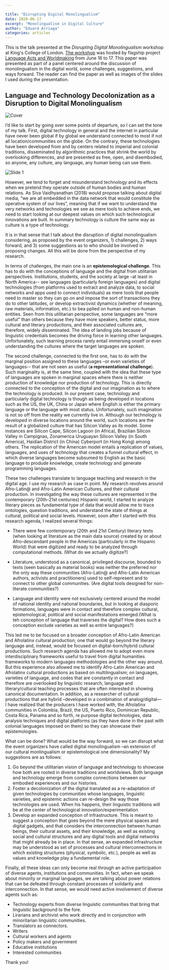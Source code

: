 ```yaml
---

title: "Disrupting Digital Monolingualism"
date: 2020-06-17 
excerpt: "Monolingualism in Digital Culture"
author: "Eduard Arriaga"
categories: articles
---
```


This is the talk presented at the *Disrupting Digital Monolingualism* workshop at King's College of London. [The workshop](https://languageacts.org/digital-mediations/event/disrupting-digital-monolingualism/) was hosted by flagship project [Language Acts and Worldmaking](https://languageacts.org/) from June 16 to 17. This paper was presented as part of a panel centered around the discussion of monolingualism in the digital world, some challenges, suggestions, and ways forward. The reader can find the paper as well as images of the slides I used during the presentation. 

## Language and Technology Decolonization as a Disruption to Digital Monolingualism

![Cover](/images/Slide_0.png)

I’d like to start by going over some points of departure, so I can set the tone of my talk. First, digital technology in general and the internet in particular have never been global if by global we understand connected to most if not all location/communities on the globe. On the contrary, these technologies have been developed from and by centers related to imperial and colonial traditions, disseminated by algorithmic practices that shrink the world by overlooking differences, and are presented as free, open, and disembodied, so anyone, any culture, any language, any human being can use them.

![Slide 1](/images/Slide_I.png)

However, we tend to forget and misunderstand technology and its effects when we pretend they operate outside of human bodies and human relations. As Siva Vaidhyanathan (2018) would propose talking about digital media, “we are all embedded in the data network that would constitute the operative system of our lives”, meaning that if we want to understand the very networks and technologies we see as mere tools to achieve ends, we need to start looking at our deepest values on which such technological innovations are built. In summary technology is culture the same way as culture is a type of technology. 

It is in that sense that I talk about the disruption of digital monolingualism considering, as proposed by the event organizers, 1) challenges, 2) ways forward, and 3) some suggestions as to who should be involved in proposing changes. All this will be done from the perspective of my research. 

In terms of challenges, the main one is an **epistemological challenge**. This has to do with the conceptions of language and the digital from utilitarian perspectives. Institutions, students, and the society at large –at least in North America-- see languages (particularly foreign languages) and digital technologies (from platforms used to extract and analyze data, to social networks and apps used to connect individuals) as mere tools that people need to master so they can go on and impose the sort of transactions they do to other latitudes, or develop extractivist dynamics (whether of meaning, raw materials, information, etc.) to bea pplied on human and non-human entities. Seen from this utilitarian perspective, some languages are “more useful” than others because they have more speakers, better status, more cultural and literary productions, and their associated cultures are, therefore, widely disseminated. The idea of landing jobs because of linguistic credentials becomes the driving force in learning other languages. Unfortunately, such learning process rarely entail immersing onself or even understanding the cultures where the target languages are spoken. 

The second challenge, connected to the first one, has to do with the marginal position assigned to these languages –or even varieties of languages-- that are not seen as useful (**a representational challenge**). Such marginality is, at the same time, coupled with the idea that these type of languages are spoken in marginal spaces where there is neither production of knowledge nor production of technology. This is directly connected to the conception of the digital and our imagination as to where the technology is produced. In our present case, technology and particularly digital technology is though as being developed in locations such as the US, the UK, China or Japan where English is either the primary language or the language with most status. Unfortunately, such imagination is not so off from the reality we currently live in. Although our technology is developed in diverse locations around the world, such locations are the result of a globalized culture that has Silicon Valley as its model. Some instances are Silicon Cape, Silicon Lagoon (in Africa), Brazilian Silicon Valley in Campignas, Zonamerica Uruguayan Silicon Valley (in South America), Haidian District (in China) Cyberport (in Hong Kong) among others. The replication of the American model entails a replication of values, languages, and uses of technology that creates a funnel cultural effect, in which diverse languages become subsumed to English as the basic language to produde knowledge, create technology and generate programming languages.

These two challenges translate to language teaching and research in the digital age. I use my research as case in point.  My research revolves around Afro-Latin@ and Afro-Latin American Cultures, and their cultural production. In investigating the way these cultures are represented in the contemporary (20th-21st centuries) Hispanic world, I started to analyze literary pieces as fundamental type of data that would allow me to trace ontologies, question traditions, and understand the state of things at cultural, political and social levels. However, soon after I started with this research agenda, I realized several things:

- There were few contemporary (20th and 21st Century) literary texts (when looking at literature as the main data source) created by or about Afro-descendant people in the Americas (particularly in the Hispanic World) that were digitized and ready to be analyzed through computational methods. (What do we actually digitize?)

- Literature, understood as a canonical, privileged discourse, bounded to texts (seen basically as material books) was neither the preferred nor the only way these communities (Afro-Latin@ and Afro-Latin American authors, activists and practitioners) used to self-represent and to connect to other global communities. (Are digital tools designed for non-literate communities?)

- Language and identity were not exclusively centered around the model of national identity and national boundaries, but in looking at diasporic formations, languages were in contact and therefore complex cultural, epistemological, political and social manifestations emerged.(What is teh conception of language that traverses the digital? How does such a conception exclude varieties as well as entire languages?)  

This led me to be focused on a broader conception of Afro-Latin American and Afrolatinx cultural production; one that would go beyond the literary language and, instead, would be focused on digital-born/hybrid cultural productions. Such research agenda has allowed me to adopt even more interdisciplinary frameworks useful to travel from digital humanities frameworks to modern languages methodologies and the other way around. But this experience also allowed me to identify Afro-Latin American and Afrolatinx cultural productions as based on multilingualism; on languages, varieties of language, and codes that are constantly in contact and therefore are overlooked by linguistic research, language and literary/cultural teaching processes that are often interested in showing canonical documentation. In addition, as a researcher of cultural productions that are hybrid –developed in a combination of analog/digital— I have realized that the producers I have worked with, the Afrolatinx communities in Colombia, Brazil, the US, Puerto Rico, Dominican Republic, Costa Rica, Panama and so forth, re purpose digital technologies, data analysis techniques and digital platforms (as they have done in the past with colonial languages imposed on them) so they can showcase their epistemologies.

What can be done? What would be the way forward, so we can disrupt what the event organizers have called digital monolingualism –an extension of our cultural monlingualism or epistemological one dimensionality? My suggestions are as follows:

1. Go beyond the utilitarian vision of language and technology to showcase how both are rooted in diverse traditions and worldviews. Both language and technology emerge from complex connections between our embodied experiences and our histories. 
2. Foster a decolonization of the digital translated as a re-adaptation of given technologies by communities whose languages, linguistic varieties, and epistemic actions can re-design the way those technologies are used. When his happens, their linguistic traditions will be at the center of technological innovation/experimentation 
3. Develop an expanded conception of infrastructure. This is meant to suggest a conception that goes beyond the mere physical spaces and digital gadgets, and that considers the interconnection between human beings, their cultural assets, and their knowledge, as well as existing social and cultural structures and any digital tools and digital networks that might already be in place. In that sense, an expanded infrastructure may be understood as set of processes and cultural interconnections in which existing structures (physical, symbolic, etc.), people as well as values and knowledge play a fundamental role.

Finally, all these ideas can only become real through an active participation of diverse agents, institutions and communities. In fact, when we speak about minority or marginal languages, we are talking about power relations that can be defeated through constant processes of solidarity and interconnection. In that sense, we would need active involvement of diverse agents such as: 

- Technology experts from diverse linguistic communities that bring that linguistic background to the fore.
- Lirarians and archivist who work directly and in conjunction with minoritarian linguistic communities.
- Translators as connectors.
- Writers
- Cultural workers and agents
- Policy makers and government
- Educative institutions
- Interested communities

Thank you!
